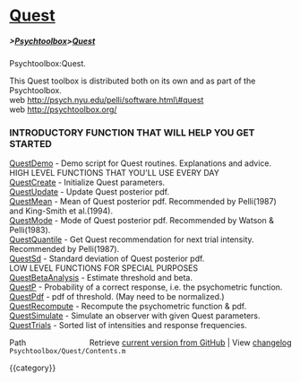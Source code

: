 # [Quest](Quest)
##### >[Psychtoolbox](Psychtoolbox)>[Quest](Quest)

Psychtoolbox:Quest.  
  
This Quest toolbox is distributed both on its own and as part of the Psychtoolbox.  
web http://psych.nyu.edu/pelli/software.html\#quest  
web http://psychtoolbox.org/  
  
### INTRODUCTORY FUNCTION THAT WILL HELP YOU GET STARTED  
 [QuestDemo](QuestDemo)            - Demo script for Quest routines. Explanations and advice.  
HIGH LEVEL FUNCTIONS THAT YOU'LL USE EVERY DAY  
 [QuestCreate](QuestCreate)          - Initialize Quest parameters.  
 [QuestUpdate](QuestUpdate)          - Update Quest posterior pdf.  
 [QuestMean](QuestMean)            - Mean of Quest posterior pdf. Recommended by Pelli(1987) and King-Smith et al.(1994).  
 [QuestMode](QuestMode)            - Mode of Quest posterior pdf. Recommended by Watson & Pelli(1983).  
 [QuestQuantile](QuestQuantile)        - Get Quest recommendation for next trial intensity. Recommended by Pelli(1987).  
 [QuestSd](QuestSd)              - Standard deviation of Quest posterior pdf.  
LOW LEVEL FUNCTIONS FOR SPECIAL PURPOSES  
 [QuestBetaAnalysis](QuestBetaAnalysis)    - Estimate threshold and beta.  
 [QuestP](QuestP)               - Probability of a correct response, i.e. the psychometric function.  
 [QuestPdf](QuestPdf)             - pdf of threshold. (May need to be normalized.)  
 [QuestRecompute](QuestRecompute)       - Recompute the psychometric function & pdf.  
 [QuestSimulate](QuestSimulate)        - Simulate an observer with given Quest parameters.  
 [QuestTrials](QuestTrials)          - Sorted list of intensities and response frequencies.  




<div class="code_header" style="text-align:right;">
  <span style="float:left;">Path&nbsp;&nbsp;</span> <span class="counter">Retrieve <a href=
  "https://raw.github.com/Psychtoolbox-3/Psychtoolbox-3/beta/Psychtoolbox/Quest/Contents.m">current version from GitHub</a> | View <a href=
  "https://github.com/Psychtoolbox-3/Psychtoolbox-3/commits/beta/Psychtoolbox/Quest/Contents.m">changelog</a></span>
</div>
<div class="code">
  <code>Psychtoolbox/Quest/Contents.m</code>
</div>

{{category}}
